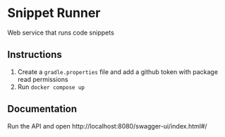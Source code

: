 # Snippet Runner

Web service that runs code snippets

## Instructions

1. Create a `gradle.properties` file and add a github token with package read permissions
2. Run `docker compose up` 

## Documentation

Run the API and open http://localhost:8080/swagger-ui/index.html#/ 